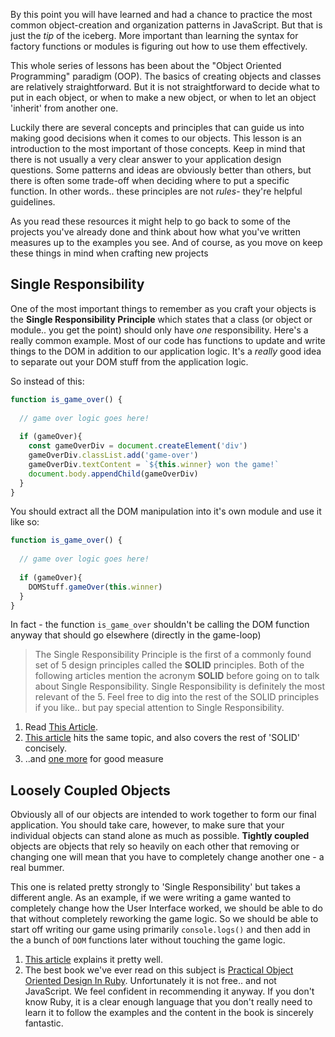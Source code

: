 By this point you will have learned and had a chance to practice the most common object-creation and organization patterns in JavaScript.  But that is just the _tip_ of the iceberg. More important than learning the syntax for factory functions or modules is figuring out how to use them effectively.

This whole series of lessons has been about the "Object Oriented Programming" paradigm (OOP).  The basics of creating objects and classes are relatively straightforward. But it is not straightforward to decide what to put in each object, or when to make a new object, or when to let an object 'inherit' from another one.

Luckily there are several concepts and principles that can guide us into making good decisions when it comes to our objects.  This lesson is an introduction to the most important of those concepts.  Keep in mind that there is not usually a very clear answer to your application design questions.  Some patterns and ideas are obviously better than others, but there is often some trade-off when deciding where to put a specific function. In other words.. these principles are not _rules_- they're helpful guidelines.  

As you read these resources it might help to go back to some of the projects you've already done and think about how what you've written measures up to the examples you see.  And of course, as you move on keep these things in mind when crafting new projects

## Single Responsibility

One of the most important things to remember as you craft your objects is the __Single Responsibility Principle__ which states that a class (or object or module.. you get the point) should only have _one_ responsibility.  Here's a really common example. Most of our code has functions to update and write things to the DOM in addition to our application logic.  It's a _really_ good idea to separate out your DOM stuff from the application logic.

So instead of this:

~~~javascript
function is_game_over() {
  
  // game over logic goes here!
  
  if (gameOver){
    const gameOverDiv = document.createElement('div')
    gameOverDiv.classList.add('game-over')
	gameOverDiv.textContent = `${this.winner} won the game!`
    document.body.appendChild(gameOverDiv)
  }
}
~~~

You should extract all the DOM manipulation into it's own module and use it like so:

~~~javascript
function is_game_over() {
  
  // game over logic goes here!
  
  if (gameOver){
    DOMStuff.gameOver(this.winner)
  }
}
~~~

In fact - the function `is_game_over` shouldn't be calling the DOM function anyway that should go elsewhere (directly in the game-loop)

> The Single Responsibility Principle is the first of a commonly found set of 5 design principles called the __SOLID__ principles.   Both of the following articles mention the acronym __SOLID__ before going on to talk about Single Responsibility.  Single Responsibility is definitely the most relevant of the 5.  Feel free to dig into the rest of the SOLID principles if you like.. but pay special attention to Single Responsibility.

1. Read [This Article](http://aspiringcraftsman.com/2011/12/08/solid-javascript-single-responsibility-principle/).
2. [This article](https://thefullstack.xyz/solid-javascript/) hits the same topic, and also covers the rest of 'SOLID' concisely.
3. ..and [one more](https://medium.com/@cramirez92/s-o-l-i-d-the-first-5-priciples-of-object-oriented-design-with-javascript-790f6ac9b9fa) for good measure



## Loosely Coupled Objects

Obviously all of our objects are intended to work together to form our final application.  You should take care, however, to make sure that your individual objects can stand alone as much as possible. __Tightly coupled__ objects are objects that rely so heavily on each other that removing or changing one will mean that you have to completely change another one - a real bummer.

This one is related pretty strongly to 'Single Responsibility' but takes a different angle.  As an example, if we were writing a game wanted to completely change how the User Interface worked, we should be able to do that without completely reworking the game logic.  So we should be able to start off writing our game using primarily `console.logs()` and then add in the a bunch of `DOM` functions later without touching the game logic.

1. [This article](https://www.innoarchitech.com/scalable-maintainable-javascript-coupling/) explains it pretty well.
2. The best book we've ever read on this subject is [Practical Object Oriented Design In Ruby](http://www.poodr.com/).  Unfortunately it is not free.. and not JavaScript.  We feel confident in recommending it anyway.  If you don't know Ruby, it is a clear enough language that you don't really need to learn it to follow the examples and the content in the book is sincerely fantastic.
